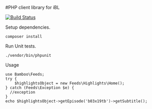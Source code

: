 #PHP client library for iBL

[![Build Status](https://travis-ci.org/iplayer/bamboo.svg?branch=develop)](https://travis-ci.org/iplayer/bamboo)

Setup dependencies.

    composer install

Run Unit tests.

    ./vendor/bin/phpunit

Usage

    use Bamboo\Feeds;
    try {
        $highlightsObject = new Feeds\Highlights\Home();
    } catch (Feeds\Exception $e) {
      //exception
    }
    echo $highlightsObject->getEpisode('b03x19tb')->getSubtitle();
